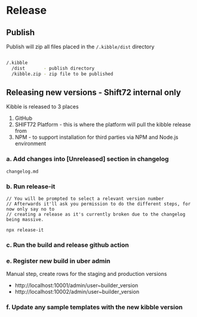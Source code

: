 # Release

## Publish

Publish will zip all files placed in the ```/.kibble/dist``` directory

```bash

/.kibble
  /dist       - publish directory
  /kibble.zip - zip file to be published

```

## Releasing new versions - Shift72 internal only

Kibble is released to 3 places

  1. GitHub
  2. SHIFT72 Platform - this is where the platform will pull the kibble release from
  3. NPM - to support installation for third parties via NPM and Node.js environment

### a. Add changes into [Unreleased] section in changelog

```
changelog.md
```

### b. Run release-it

```
// You will be prompted to select a relevant version number
// Afterwards it'll ask you permission to do the different steps, for now only say no to 
// creating a release as it's currently broken due to the changelog being massive.

npx release-it
```

### c. Run the build and release github action

### e. Register new build in uber admin

Manual step, create rows for the staging and production versions
  * http://localhost:10001/admin/user~builder_version
  * http://localhost:10002/admin/user~builder_version


### f. Update any sample templates with the new kibble version
